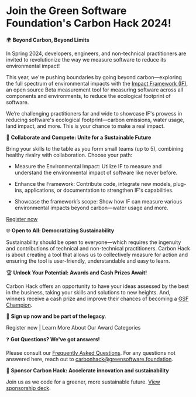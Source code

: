 # Join the Green Software Foundation's Carbon Hack 2024!

🌍 **Beyond Carbon, Beyond Limits**

In Spring 2024, developers, engineers, and non-technical practitioners are invited to revolutionize the way we measure software to reduce its environmental impact! 

This year, we're pushing boundaries by going beyond carbon—exploring the full spectrum of environmental impacts with the [Impact Framework (IF)](https://if.greensoftware.foundation/), an open source Beta measurement tool for measuring software across all components and environments, to reduce the ecological footprint of software.

We’re challenging practitioners far and wide to showcase IF's prowess in reducing software's ecological footprint—carbon emissions, water usage, land impact, and more. This is your chance to make a real impact.


🤝 **Collaborate and Compete: Unite for a Sustainable Future**

Bring your skills to the table as you form small teams (up to 5), combining healthy rivalry with collaboration. Choose your path:

- Measure the Environmental Impact: Utilize IF to measure and understand the environmental impact of software like never before.

- Enhance the Framework: Contribute code, integrate new models, plug-ins, applications, or documentation to strengthen IF's capabilities.

- Showcase the framework’s scope: Show how IF can measure various environmental impacts beyond carbon—water usage and more.

[Register now](https://grnsft.org/hack/github) 


🌐 **Open to All: Democratizing Sustainability**

Sustainability should be open to everyone—which requires the ingenuity and contributions of technical and non-technical practitioners. Carbon Hack is about creating a tool that allows us to collectively measure for action and ensuring the tool is user-friendly, understandable and easy to learn.


🏆 **Unlock Your Potential: Awards and Cash Prizes Await!**

Carbon Hack offers an opportunity to have your ideas assessed by the best in the business, taking your skills and solutions to new heights. And, winners receive a cash prize and improve their chances of becoming a [GSF Champion](https://champions.greensoftware.foundation/). 


📝 **Sign up now and be part of the legacy**.

Register now  | Learn More About Our Award Categories


❓ **Got Questions? We've got answers!**

Please consult our [Frequently Asked Questions](https://github.com/Green-Software-Foundation/hack/blob/main/FAQ.md).
For any questions not answered here, reach out to carbonhack@greensoftware.foundation.


🤝 **Sponsor Carbon Hack: Accelerate innovation and sustainability**

Join us as we code for a greener, more sustainable future. [View sponsorship deck](https://drive.google.com/file/d/1butd5kRe85E2rZyrvfabFg_rX-hOquvx/view?usp=sharing). 


